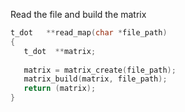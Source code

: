Read the file and build the matrix
```C
t_dot   **read_map(char *file_path)  
{  
   t_dot  **matrix;  
  
   matrix = matrix_create(file_path);  
   matrix_build(matrix, file_path);  
   return (matrix);  
}
```